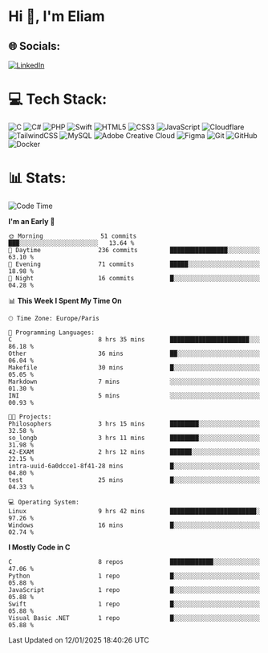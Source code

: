 <h1>Hi 👋, I'm Eliam</h1>

## 🌐 Socials:
[![LinkedIn](https://img.shields.io/badge/LinkedIn-%230077B5.svg?logo=linkedin&logoColor=white)](https://www.linkedin.com/in/eliam-detoh/) 

# 💻 Tech Stack:
![C](https://img.shields.io/badge/c-%2300599C.svg?style=for-the-badge&logo=c&logoColor=white) ![C#](https://img.shields.io/badge/c%23-%23239120.svg?style=for-the-badge&logo=csharp&logoColor=white) ![PHP](https://img.shields.io/badge/php-%23777BB4.svg?style=for-the-badge&logo=php&logoColor=white) ![Swift](https://img.shields.io/badge/swift-F54A2A?style=for-the-badge&logo=swift&logoColor=white) ![HTML5](https://img.shields.io/badge/html5-%23E34F26.svg?style=for-the-badge&logo=html5&logoColor=white) ![CSS3](https://img.shields.io/badge/css3-%231572B6.svg?style=for-the-badge&logo=css3&logoColor=white) ![JavaScript](https://img.shields.io/badge/javascript-%23323330.svg?style=for-the-badge&logo=javascript&logoColor=%23F7DF1E) ![Cloudflare](https://img.shields.io/badge/Cloudflare-F38020?style=for-the-badge&logo=Cloudflare&logoColor=white) ![TailwindCSS](https://img.shields.io/badge/tailwindcss-%2338B2AC.svg?style=for-the-badge&logo=tailwind-css&logoColor=white) ![MySQL](https://img.shields.io/badge/mysql-4479A1.svg?style=for-the-badge&logo=mysql&logoColor=white) ![Adobe Creative Cloud](https://img.shields.io/badge/Adobe%20Creative%20Cloud-DA1F26.svg?style=for-the-badge&logo=Adobe%20Creative%20Cloud&logoColor=white) ![Figma](https://img.shields.io/badge/figma-%23F24E1E.svg?style=for-the-badge&logo=figma&logoColor=white) ![Git](https://img.shields.io/badge/git-%23F05033.svg?style=for-the-badge&logo=git&logoColor=white) ![GitHub](https://img.shields.io/badge/github-%23121011.svg?style=for-the-badge&logo=github&logoColor=white) ![Docker](https://img.shields.io/badge/docker-%230db7ed.svg?style=for-the-badge&logo=docker&logoColor=white)

# 📊  Stats:
<!--START_SECTION:waka-->
![Code Time](http://img.shields.io/badge/Code%20Time-99%20hrs%201%20min-blue)

**I'm an Early 🐤** 

```text
🌞 Morning                51 commits          ███░░░░░░░░░░░░░░░░░░░░░░   13.64 % 
🌆 Daytime                236 commits         ████████████████░░░░░░░░░   63.10 % 
🌃 Evening                71 commits          █████░░░░░░░░░░░░░░░░░░░░   18.98 % 
🌙 Night                  16 commits          █░░░░░░░░░░░░░░░░░░░░░░░░   04.28 % 
```


📊 **This Week I Spent My Time On** 

```text
🕑︎ Time Zone: Europe/Paris

💬 Programming Languages: 
C                        8 hrs 35 mins       ██████████████████████░░░   86.18 % 
Other                    36 mins             ██░░░░░░░░░░░░░░░░░░░░░░░   06.04 % 
Makefile                 30 mins             █░░░░░░░░░░░░░░░░░░░░░░░░   05.05 % 
Markdown                 7 mins              ░░░░░░░░░░░░░░░░░░░░░░░░░   01.30 % 
INI                      5 mins              ░░░░░░░░░░░░░░░░░░░░░░░░░   00.93 % 

🐱‍💻 Projects: 
Philosophers             3 hrs 15 mins       ████████░░░░░░░░░░░░░░░░░   32.58 % 
so_longb                 3 hrs 11 mins       ████████░░░░░░░░░░░░░░░░░   31.98 % 
42-EXAM                  2 hrs 12 mins       ██████░░░░░░░░░░░░░░░░░░░   22.15 % 
intra-uuid-6a0dcce1-8f41-28 mins             █░░░░░░░░░░░░░░░░░░░░░░░░   04.80 % 
test                     25 mins             █░░░░░░░░░░░░░░░░░░░░░░░░   04.33 % 

💻 Operating System: 
Linux                    9 hrs 42 mins       ████████████████████████░   97.26 % 
Windows                  16 mins             █░░░░░░░░░░░░░░░░░░░░░░░░   02.74 % 
```

**I Mostly Code in C** 

```text
C                        8 repos             ████████████░░░░░░░░░░░░░   47.06 % 
Python                   1 repo              █░░░░░░░░░░░░░░░░░░░░░░░░   05.88 % 
JavaScript               1 repo              █░░░░░░░░░░░░░░░░░░░░░░░░   05.88 % 
Swift                    1 repo              █░░░░░░░░░░░░░░░░░░░░░░░░   05.88 % 
Visual Basic .NET        1 repo              █░░░░░░░░░░░░░░░░░░░░░░░░   05.88 % 
```




 Last Updated on 12/01/2025 18:40:26 UTC
<!--END_SECTION:waka-->
